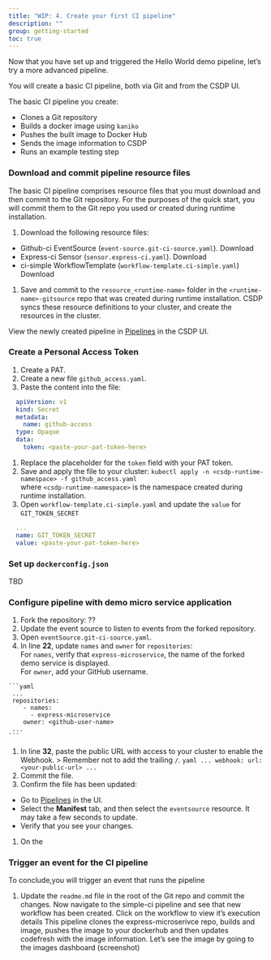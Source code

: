 ```yaml
---
title: "WIP: 4. Create your first CI pipeline"
description: ""
group: getting-started
toc: true
---
```


Now that you have set up and triggered the Hello World demo pipeline, let’s try a more advanced pipeline.  

You will create a basic CI pipeline, both via Git and from the CSDP UI.  

The basic CI pipeline you create:
* Clones a Git repository
* Builds a docker image using `kaniko`
* Pushes the built image to Docker Hub
* Sends the image information to CSDP
* Runs an example testing step

### Download and commit pipeline resource files 
The basic CI pipeline comprises resource files that you must download and then commit to the Git repository. For the purposes of the quick start, you will commit them to the Git repo you used or created during runtime installation.

1. Download the following resource files:
  * Github-ci EventSource (`event-source.git-ci-source.yaml`). Download 
  * Express-ci Sensor (`sensor.express-ci.yaml`). Download 
  * ci-simple WorkflowTemplate (`workflow-template.ci-simple.yaml`) Download 
1. Save and commit to the `resource_<runtime-name>` folder in the `<runtime-name>-gitsource` repo that was created during runtime installation. 
CSDP syncs these resource definitions to your cluster, and create the resources in the cluster.  

View the newly created pipeline in [Pipelines]((https://g.codefresh.io/2.0/pipelines){:target="\_blank"}) in the CSDP UI.

### Create a Personal Access Token


1. Create a PAT.
1. Create a new file `github_access.yaml`.
1. Paste the content into the file:
  ```yaml
    apiVersion: v1
    kind: Secret
    metadata:
      name: github-access
    type: Opaque
    data:
      token: <paste-your-pat-token-here> 
  ```
1. Replace the placeholder for the `token` field with your PAT token.
1. Save and apply the file to your cluster:
  `kubectl apply -n <csdp-runtime-namespace> -f github_access.yaml`  
  where `<csdp-runtime-namespace>` is the namespace created during runtime installation.
1. Open `workflow-template.ci-simple.yaml` and update the `value` for `GIT_TOKEN_SECRET` 
  ```yaml
    ...
    name: GIT_TOKEN_SECRET
    value: <paste-your-pat-token-here> 
  ```

  
### Set up `dockerconfig.json`
TBD

### Configure pipeline with demo micro service application

1. Fork the repository: ??
2. Update the event source to listen to events from the forked repository.
  1. Open `eventSource.git-ci-source.yaml`. 
  1. In line **22**, update `names` and `owner` for `repositories`:  
    For `names`, verify that `express-microservice`, the name of the forked demo service is displayed.  
    For `owner`, add your GitHub username.  

    ```yaml
     ...
     repositories:
        - names:
          - express-microservice
        owner: <github-user-name>
     ...
    ```
  1. In line **32**, paste the public URL with access to your cluster to enable the Webhook.
    > Remember not to add the trailing `/`.
    ```yaml
     ...
     webhook:
      url: <your-public-url>
     ...
    ```
1. Commit the file. 
1. Confirm the file has been updated:
  * Go to [Pipelines]((https://g.codefresh.io/2.0/pipelines){:target="\_blank"}) in the UI. 
  * Select the **Manifest** tab, and then select the `eventsource` resource. It may take a few seconds to update. 
  * Verify that you see your changes.
1. On the 


### Trigger an event for the CI pipeline
To conclude,you will trigger an event that runs the pipeline 
1. Update the `readme.md` file in the root of the Git repo and commit the changes. 
Now navigate to the simple-ci pipeline and see that new workflow has been created.
Click on the workflow to view it’s execution details
This pipeline clones the express-microserivce repo, builds and image, pushes the image to your dockerhub and then updates codefresh with the image information.
Let’s see the image by going to the images dashboard (screenshot)



